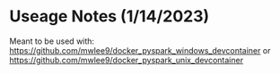 # Useage Notes (1/14/2023)
Meant to be used with: https://github.com/mwlee9/docker_pyspark_windows_devcontainer or https://github.com/mwlee9/docker_pyspark_unix_devcontainer
